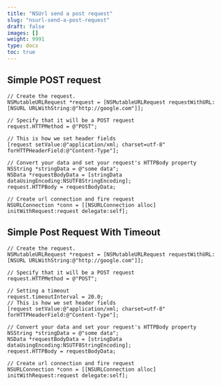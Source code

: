 ```yaml
---
title: "NSUrl send a post request"
slug: "nsurl-send-a-post-request"
draft: false
images: []
weight: 9991
type: docs
toc: true
---
```


## Simple POST request
    // Create the request.
    NSMutableURLRequest *request = [NSMutableURLRequest requestWithURL:[NSURL URLWithString:@"http://google.com"]];
        
    // Specify that it will be a POST request
    request.HTTPMethod = @"POST";
        
    // This is how we set header fields
    [request setValue:@"application/xml; charset=utf-8" forHTTPHeaderField:@"Content-Type"];
     
    // Convert your data and set your request's HTTPBody property
    NSString *stringData = @"some data";
    NSData *requestBodyData = [stringData dataUsingEncoding:NSUTF8StringEncoding];
    request.HTTPBody = requestBodyData;
        
    // Create url connection and fire request
    NSURLConnection *conn = [[NSURLConnection alloc] initWithRequest:request delegate:self];

## Simple Post Request With Timeout
    // Create the request.
    NSMutableURLRequest *request = [NSMutableURLRequest requestWithURL:[NSURL URLWithString:@"http://google.com"]];
        
    // Specify that it will be a POST request
    request.HTTPMethod = @"POST";
    
    // Setting a timeout 
    request.timeoutInterval = 20.0;   
    // This is how we set header fields
    [request setValue:@"application/xml; charset=utf-8" forHTTPHeaderField:@"Content-Type"];
     
    // Convert your data and set your request's HTTPBody property
    NSString *stringData = @"some data";
    NSData *requestBodyData = [stringData dataUsingEncoding:NSUTF8StringEncoding];
    request.HTTPBody = requestBodyData;
        
    // Create url connection and fire request
    NSURLConnection *conn = [[NSURLConnection alloc] initWithRequest:request delegate:self];



